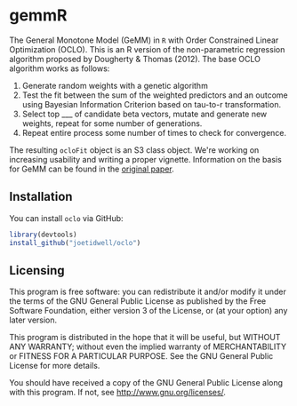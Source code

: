 gemmR
=====

The General Monotone Model (GeMM) in `R` with Order Constrained Linear Optimization (OCLO). This is an R version of the non-parametric regression algorithm proposed by Dougherty & Thomas (2012). The base OCLO algorithm works as follows:

1. Generate random weights with a genetic algorithm
2. Test the fit between the sum of the weighted predictors and an outcome using Bayesian Information Criterion based on tau-to-r transformation.
3. Select top ___ of candidate beta vectors, mutate and generate new weights, repeat for some number of generations.
4. Repeat entire process some number of times to check for convergence.

The resulting `ocloFit` object is an S3 class object. We're working on increasing usability and writing a proper vignette. Information on the basis for GeMM can be found in the [original paper](http://www.bsos.umd.edu/psyc/dougherty/pdf%20articles/DoughertyThomas2012Rev.pdf).

Installation
-----

You can install `oclo` via GitHub:

```r
library(devtools)
install_github("joetidwell/oclo")
```

Licensing
-----

This program is free software: you can redistribute it and/or modify it under the terms of the GNU General Public License as published by the Free Software Foundation, either version 3 of the License, or (at your option) any later version.

This program is distributed in the hope that it will be useful, but WITHOUT ANY WARRANTY; without even the implied warranty of MERCHANTABILITY or FITNESS FOR A PARTICULAR PURPOSE.  See the GNU General Public License for more details.

You should have received a copy of the GNU General Public License along with this program.  If not, see <http://www.gnu.org/licenses/>.